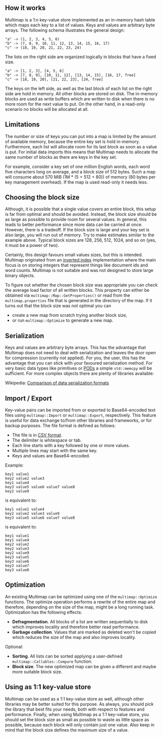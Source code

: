 ## How it works

Multimap is a 1:n key-value store implemented as an in-memory hash table which maps each key to a list of values. Keys and values are arbitrary byte arrays. The following schema illustrates the general design:

```
"a" -> (1, 2, 3, 4, 5, 6)
"b" -> (7, 8, 9, 10, 11, 12, 13, 14, 15, 16, 17)
"c" -> (18, 19, 20, 21, 22, 23, 24)
```

The lists on the right side are organized logically in blocks that have a fixed size.

```
"a" -> [1, 2, 3], [4, 5, 6]
"b" -> [7, 8, 9], [10, 11, 12], [13, 14, 15], [16, 17, free]
"c" -> [18, 19, 20], [21, 22, 23], [24, free]
```

The keys on the left side, as well as the last block of each list on the right side are hold in memory. All other blocks are stored on disk. The in-memory blocks are used as write buffers which are written to disk when there is no more room for the next value to put. On the other hand, in a read-only scenario no blocks will be allocated at all.

## Limitations

The number or size of keys you can put into a map is limited by the amount of available memory, because the entire key set is hold in-memory. Furthermore, each list will allocate room for its last block as soon as a value is put. For initial data imports this means that Multimap needs to allocate the same number of blocks as there are keys in the key set.

For example, consider a key set of one million English words, each word five characters long on average, and a block size of 512 bytes. Such a map will consume about 570 MiB (1M * (5 + 512 + 80)) of memory (80 bytes per key management overhead). If the map is used read-only it needs less.

## Choosing the block size

Although, it is possible that a single value covers an entire block, this setup is far from optimal and should be avoided. Instead, the block size should be as large as possible to provide room for several values. In general, this leads to better performance since more data can be carried at once. However, there is a tradeoff. If the block size is large and your key set is also large, you will run out of memory. Try to make estimates similar to the example above. Typical block sizes are 128, 256, 512, 1024, and so on (yes, it must be a power of two).

Certainly, this design favours small values sizes, but this is intended. Multimap originated from an [inverted index](https://en.wikipedia.org/wiki/Inverted_index) implementation where the main focus is on storing integers that represent things like document ids and word counts. Multimap is not suitable and was not designed to store large binary objects.

To figure out whether the chosen block size was appropriate you can check the average load factor of all written blocks. This property can either be obtained via `multimap::Map::GetProperties()` or read from the `multimap.properties` file that is generated in the directory of the map. If it turns out that the block size was not optimal you can

* create a new map from scratch trying another block size,
* or run `multimap::Optimize` to generate a new map.

## Serialization

Keys and values are arbitrary byte arrays. This has the advantage that Multimap does not need to deal with serialization and leaves the door open for compression (currently not applied). For you, the user, this has the advantage that you can stick with your favoured serialization method. For very basic data types like primitives or [PODs](http://en.cppreference.com/w/cpp/concept/PODType) a simple `std::memcpy` will be sufficient. For more complex objects there are plenty of libraries available:

Wikipedia: [Comparison of data serialization formats](https://en.wikipedia.org/wiki/Comparison_of_data_serialization_formats)

## Import / Export

Key-value pairs can be imported from or exported to Base64-encoded text files using `multimap::Import` or `multimap::Export`, respectively. This feature is useful for data exchange to/from other libraries and frameworks, or for backup purposes. The file format is defined as follows:

* The file is in [CSV format](https://en.wikipedia.org/wiki/Comma-separated_values).
* The delimiter is whitespace or tab.
* Each line starts with a key followed by one or more values.
* Multiple lines may start with the same key.
* Keys and values are Base64-encoded.

Example:

```text
key1 value1
key2 value2 value3
key1 value4
key3 value5 value6 value7 value8
key2 value9
```

is equivalent to:

```text
key1 value1 value4
key2 value2 value3 value9
key3 value5 value6 value7 value8
```

is equivalent to:

```text
key1 value1
key1 value4
key2 value2
key2 value3
key2 value9
key3 value5
key3 value6
key3 value7
key3 value8
```

## Optimization

An existing Multimap can be optimized using one of the `multimap::Optimize` functions. The optimize operation performs a rewrite of the entire map and therefore, depending on the size of the map, might be a long running task. Optimization has the following effects:

* **Defragmentation**. All blocks of a list are written sequentially to disk which improves locality and therefore better read performance.
* **Garbage collection**. Values that are marked as deleted won't be copied which reduces the size of the map and also improves locality.

Optional:

* **Sorting**. All lists can be sorted applying a user-defined `multimap::Callables::Compare` function.
* **Block size**. The new optimized map can be given a different and maybe more suitable block size.

## Using as 1:1 key-value store

Multimap can be used as a 1:1 key-value store as well, although other libraries may be better suited for this purpose. As always, you should pick the library that best fits your needs, both with respect to features and performance. Finally, when using Multimap as a 1:1 key-value store, you should set the block size as small as possible to waste as little space as possible, because each block will only contain just one value. Also keep in mind that the block size defines the maximum size of a value.

<!--
## Benchmarks
## Set Operations
-->

